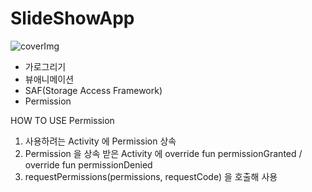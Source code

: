 # SlideShowApp

![coverImg](https://user-images.githubusercontent.com/89306567/150683208-715e3bff-81c0-43ff-9f54-f90626353e77.png)

- 가로그리기
- 뷰애니메이션
- SAF(Storage Access Framework)
- Permission


HOW TO USE Permission
1. 사용하려는 Activity 에 Permission 상속
2. Permission 을 상속 받은 Activity 에 override fun permissionGranted / override fun permissionDenied
3. requestPermissions(permissions, requestCode) 을 호출해 사용

